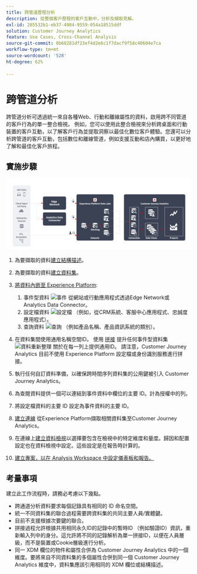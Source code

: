 ```yaml
---
title: 跨管道歷程分析
description: 從整個客戶歷程的客戶互動中，分析及擷取見解。
exl-id: 285532b1-eb37-4984-9559-054a18515ddf
solution: Customer Journey Analytics
feature: Use Cases, Cross-Channel Analysis
source-git-commit: 0b68281df23ef4d2e6c1f7dacf9f58c40604e7ca
workflow-type: tm+mt
source-wordcount: '528'
ht-degree: 62%

---
```


# 跨管道分析

跨管道分析可透過統一來自各種Web、行動和離線屬性的資料，啟用跨不同管道的客戶行為的單一整合檢視。 例如，您可以使用此整合檢視來分析跨桌面和行動裝置的客戶互動，以了解客戶行為並提取洞察以最佳化數位客戶體驗。您還可以分析跨管道的客戶互動，包括數位和離線管道，例如支援互動和店內購買，以更好地了解和最佳化客戶旅程。

## 實施步驟

![實作步驟的流程，如本節所述。](../assets/cca-architecture.png)

1. 為要擷取的資料[建立結構描述](https://experienceleague.adobe.com/docs/experience-platform/xdm/tutorials/create-schema-ui.html?lang=zh-Hant)。
1. 為要擷取的資料[建立資料集](https://experienceleague.adobe.com/docs/platform-learn/tutorials/data-ingestion/create-datasets-and-ingest-data.html)。
1. [將資料內嵌至 Experience Platform](https://experienceleague.adobe.com/docs/platform-learn/tutorials/data-ingestion/understanding-data-ingestion.html):
   1. 事件型資料 ![事件](https://spectrum.adobe.com/static/icons/workflow_18/Smock_Events_18_N.svg) 從網站或行動應用程式透過Edge Network或Analytics Data Connector。
   2. 設定檔資料 ![設定檔](https://spectrum.adobe.com/static/icons/workflow_18/Smock_User_18_N.svg) （例如，從CRM系統、客服中心應用程式、忠誠度應用程式）。
   3. 查詢資料 ![查詢](https://spectrum.adobe.com/static/icons/workflow_18/Smock_Search_18_N.svg) （例如產品名稱、產品資訊系統的類別）。

1. 在資料集間使用通用名稱空間ID。 使用 [拼接](../../stitching/overview.md) 提升任何事件型資料集 ![資料重新整理](https://spectrum.adobe.com/static/icons/workflow_18/Smock_DataRefresh_18_N.svg) 關於在每一列上提供通用ID。 請注意，Customer Journey Analytics 目前不使用 Experience Platform 設定檔或身份識別服務進行拼接。
1. 執行任何自訂資料準備，以確保跨時間序列資料集的公用鍵被引入 Customer Journey Analytics。
1. 為查閱資料提供一個可以連結到事件資料中欄位的主要 ID。計為授權中的列。
1. 將設定檔資料的主要 ID 設定為事件資料的主要 ID。
1. [建立連線](../../connections/overview.md) 從Experience Platform擷取相關資料集至Customer Journey Analytics。
1. 在連線上[建立資料檢視](/help/data-views/create-dataview.md)以選擇要包含在檢視中的特定維度和量度。歸因和配置設定也在資料檢視中設定。這些設定是在報告時計算的。
1. [建立專案，以在 Analysis Workspace 中設定儀表板和報告。](/help/analysis-workspace/home.md)

## 考量事項

建立此工作流程時，請務必考慮以下幾點。

* 跨通道分析資料要求每個記錄具有相同的 ID 命名空間。
* 統一不同資料集的聯合過程需要跨資料集的共同主要人員/實體鍵。
* 目前不支援根據次要鍵的聯合。
* 拼接過程允許根據共用相同永久ID的記錄中的暫時ID （例如驗證ID）資訊，重新輸入列中的身分。這允許將不同的記錄解析為單一拼接ID，以便在人員層級，而不是裝置或Cookie層級進行分析。
* 同一 XDM 欄位的物件和屬性合併為 Customer Journey Analytics 中的一個維度。要將來自不同資料集的多個屬性合併到同一個 Customer Journey Analytics 維度中，資料集應該引用相同的 XDM 欄位或結構描述。

